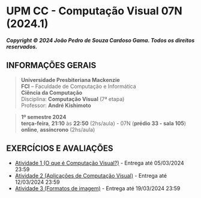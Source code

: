 # UPM CC - Computação Visual 07N (2024.1)

***Copyright &copy; 2024 João Pedro de Souza Cardoso Gama. Todos os direitos reservados.***

## INFORMAÇÕES GERAIS

> **Universidade Presbiteriana Mackenzie**<br>
> **FCI** – Faculdade de Computação e Informática<br>
> **Ciência da Computação**<br>
> Disciplina: **Computação Visual** (7ª etapa)<br>
> Professor: **André Kishimoto**

> **1º semestre 2024**<br>
> **terça-feira**, **21:10** às **22:50** (2hs/aula) - 07N (**prédio 33 - sala 105**)<br>
> **online**, **assíncrono** (2hs/aula)


## EXERCÍCIOS E AVALIAÇÕES


- [Atividade 1 (O que é Computação Visual?)](ativdades/n1/atv1-n1.md) - Entrega até 05/03/2024 23:59
- [Atividade 2 (Aplicações de Computação Visual)](ativdades/n1/atv2-n1.md) - Entrega até 12/03/2024 23:59
- [Atividade 3 (Formatos de imagem)](ativdades/n1/atv3-n1.md) - Entrega até 19/03/2024 23:59
